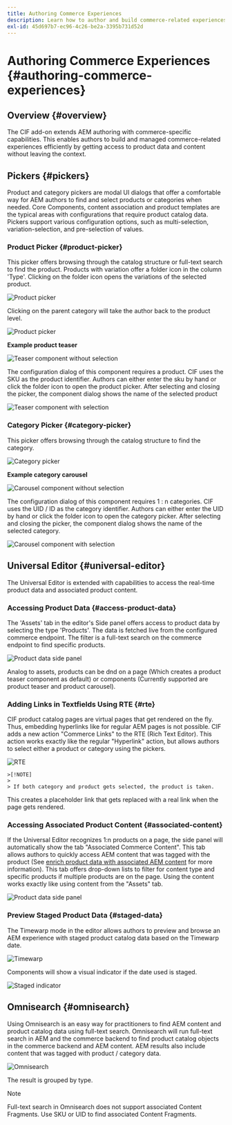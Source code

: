 ```yaml
---
title: Authoring Commerce Experiences
description: Learn how to author and build commerce-related experiences efficiently by getting access to product data and content without leaving the context.
exl-id: 45d697b7-ec96-4c26-be2a-3395b731d52d
---
```

# Authoring Commerce Experiences {#authoring-commerce-experiences}

## Overview {#overview}

The CIF add-on extends AEM authoring with commerce-specific capabilities. This enables authors to build and managed commerce-related experiences efficiently by getting access to product data and content without leaving the context.

## Pickers {#pickers}

Product and category pickers are modal UI dialogs that offer a comfortable way for AEM authors to find and select products or categories when needed. Core Components, content association and product templates are the typical areas with configurations that require product catalog data. Pickers support various configuration options, such as multi-selection, variation-selection, and pre-selection of values.

### Product Picker {#product-picker}

This picker offers browsing through the catalog structure or full-text search to find the product. Products with variation offer a folder icon in the column 'Type'. Clicking on the folder icon opens the variations of the selected product.

![Product picker](../assets/authoring/product-picker.png)

Clicking on the parent category will take the author back to the product level.

![Product picker](../assets/authoring/product-picker-variation.png)

**Example product teaser**

![Teaser component without selection](../assets/authoring/teaser_component_without_selection.png)

The configuration dialog of this component requires a product. CIF uses the SKU as the product identifier. Authors can either enter the sku by hand or click the folder icon to open the product picker. After selecting and closing the picker, the component dialog shows the name of the selected product

![Teaser component with selection](../assets/authoring/teaser_component_with_selection.png)

### Category Picker {#category-picker}

This picker offers browsing through the catalog structure to find the category.

![Category picker](../assets/authoring/category-picker.png)

**Example category carousel**

![Carousel component without selection](../assets/authoring/carousel_component_without_selection.png)

The configuration dialog of this component requires 1 : n categories. CIF uses the UID / ID as the category identifier. Authors can either enter the UID by hand or click the folder icon to open the category picker. After selecting and closing the picker, the component dialog shows the name of the selected category.

![Carousel component with selection](../assets/authoring/carousel_component_with_selection.png)

## Universal Editor {#universal-editor}

The Universal Editor is extended with capabilities to access the real-time product data and associated product content.

### Accessing Product Data {#access-product-data}

The 'Assets' tab in the editor's Side panel offers access to product data by selecting the type 'Products'. The data is fetched live from the configured commerce endpoint. The filter is a full-text search on the commerce endpoint to find specific products.

![Product data side panel](../assets/authoring/products-side-panel.png)

Analog to assets, products can be dnd on a page (Which creates a product teaser component as default) or components (Currently supported are product teaser and product carousel).

### Adding Links in Textfields Using RTE {#rte}

CIF product catalog pages are virtual pages that get rendered on the fly. Thus, embedding hyperlinks like for regular AEM pages is not possible. CIF adds a new action "Commerce Links" to the RTE (Rich Text Editor). This action works exactly like the regular "Hyperlink" action, but allows authors to select either a product or category using the pickers.

![RTE](../assets/authoring/RTE.png)

    >[!NOTE]
    >
    > If both category and product gets selected, the product is taken.

This creates a placeholder link that gets replaced with a real link when the page gets rendered.

### Accessing Associated Product Content {#associated-content}

If the Universal Editor recognizes 1:n products on a page, the side panel will automatically show the tab "Associated Commerce Content". This tab allows authors to quickly access AEM content that was tagged with the product (See [enrich product data with associated AEM content](./enrich-product-associated-content.md) for more information). This tab offers drop-down lists to filter for content type and specific products if multiple products are on the page. Using the content works exactly like using content from the "Assets" tab.

![Product data side panel](../assets/authoring/associated-commerce-content-tab.png)

### Preview Staged Product Data {#staged-data}

The Timewarp mode in the editor allows authors to preview and browse an AEM experience with staged product catalog data based on the Timewarp date.

![Timewarp](../assets/authoring/timewarp.png)

Components will show a visual indicator if the date used is staged.

![Staged indicator](../assets/authoring/staged-indicator.png)

## Omnisearch {#omnisearch}

Using Omnisearch is an easy way for practitioners to find AEM content and product catalog data using full-text search. Omnisearch will run full-text search in AEM and the commerce backend to find product catalog objects in the commerce backend and AEM content. AEM results also include content that was tagged with product / category data.

![Omnisearch](../assets/authoring/omnisearch.png)

The result is grouped by type.

>[!NOTE]
>
> Full-text search in Omnisearch does not support associated Content Fragments. Use SKU or UID to find associated Content Fragments.
